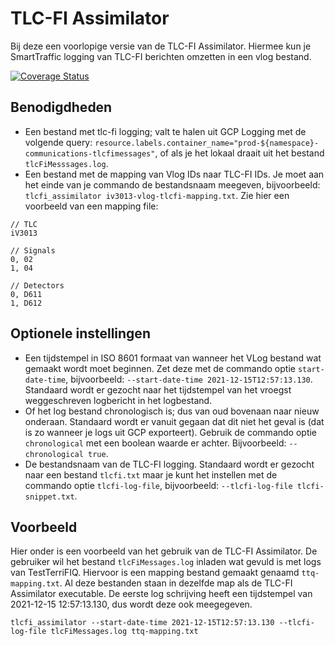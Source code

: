 # TLC-FI Assimilator

Bij deze een voorlopige versie van de TLC-FI Assimilator. Hiermee kun je SmartTraffic logging van TLC-FI berichten omzetten in een vlog bestand.

[![Coverage Status](https://coveralls.io/repos/github/ArneVanDongen/tlcfi_assimilator/badge.svg?branch=main)](https://coveralls.io/github/ArneVanDongen/tlcfi_assimilator?branch=main)

## Benodigdheden

* Een bestand met tlc-fi logging; valt te halen uit GCP Logging met de volgende query: `resource.labels.container_name="prod-${namespace}-communications-tlcfimessages"`, of als je het lokaal draait uit het bestand `tlcFiMesssages.log`.
* Een bestand met de mapping van Vlog IDs naar TLC-FI IDs. Je moet aan het einde van je commando de bestandsnaam meegeven, bijvoorbeeld: `tlcfi_assimilator iv3013-vlog-tlcfi-mapping.txt`. Zie hier een voorbeeld van een mapping file:

```
// TLC
iV3013

// Signals
0, 02
1, 04

// Detectors
0, D611
1, D612
```




## Optionele instellingen

* Een tijdstempel in ISO 8601 formaat van wanneer het VLog bestand wat gemaakt wordt moet beginnen. Zet deze met de commando optie `start-date-time`, bijvoorbeeld: `--start-date-time 2021-12-15T12:57:13.130`. Standaard wordt er gezocht naar het tijdstempel van het vroegst weggeschreven logbericht in het logbestand.
* Of het log bestand chronologisch is; dus van oud bovenaan naar nieuw onderaan. Standaard wordt er vanuit gegaan dat dit niet het geval is (dat is zo wanneer je logs uit GCP exporteert). Gebruik de commando optie `chronological` met een boolean waarde er achter. Bijvoorbeeld: `--chronological true`.
* De bestandsnaam van de TLC-FI logging. Standaard wordt er gezocht naar een bestand `tlcfi.txt` maar je kunt het instellen met de commando optie `tlcfi-log-file`, bijvoorbeeld: `--tlcfi-log-file tlcfi-snippet.txt`.


## Voorbeeld

Hier onder is een voorbeeld van het gebruik van de TLC-FI Assimilator. De gebruiker wil het bestand `tlcFiMessages.log` inladen wat gevuld is met logs van TestTerriFIQ. Hiervoor is een mapping bestand gemaakt genaamd `ttq-mapping.txt`. Al deze bestanden staan in dezelfde map als de TLC-FI Assimilator executable. De eerste log schrijving heeft een tijdstempel van 2021-12-15 12:57:13.130, dus wordt deze ook meegegeven.

```
tlcfi_assimilator --start-date-time 2021-12-15T12:57:13.130 --tlcfi-log-file tlcFiMessages.log ttq-mapping.txt
```
